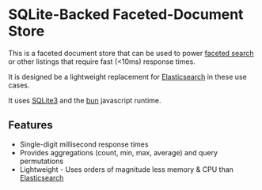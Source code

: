 # SQLite-Backed Faceted-Document Store

This is a faceted document store that can be used to power [faceted search](https://en.wikipedia.org/wiki/Faceted_search) or other listings that require fast (<10ms) response times.

It is designed be a lightweight replacement for [Elasticsearch](https://www.elastic.co/) in these use cases.

It uses [SQLite3](https://www.sqlite.org/index.html) and the [bun](https://bun.sh/) javascript runtime.

## Features
 - Single-digit millisecond response times
 - Provides aggregations (count, min, max, average) and query permutations
 - Lightweight - Uses orders of magnitude less memory & CPU than [Elasticsearch](https://www.elastic.co/)

